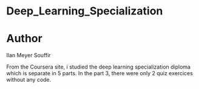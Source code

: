 # Deep_Learning_Specialization

# Author
Ilan Meyer Souffir

From the Coursera site, i studied the deep learning specialization diploma which is separate in 5 parts.
In the part 3, there were only 2 quiz exercices without any code.

